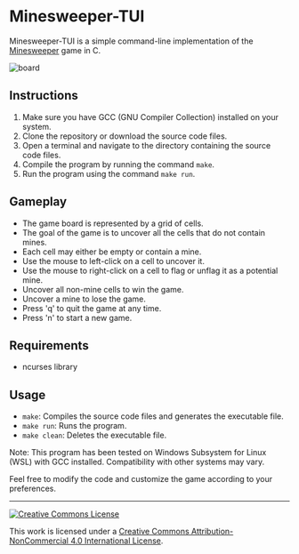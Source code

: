 # Minesweeper-TUI

Minesweeper-TUI is a simple command-line implementation of the [Minesweeper](https://en.wikipedia.org/wiki/Minesweeper_(video_game) "Minesweeper (video game)") game in C.

![board](https://github.com/bepposax/minesweeper-tui/assets/43136113/481b8b94-cf62-4377-878b-87686caee30e)

## Instructions

1. Make sure you have GCC (GNU Compiler Collection) installed on your system.
2. Clone the repository or download the source code files.
3. Open a terminal and navigate to the directory containing the source code files.
4. Compile the program by running the command `make`.
5. Run the program using the command `make run`.

## Gameplay

- The game board is represented by a grid of cells.
- The goal of the game is to uncover all the cells that do not contain mines.
- Each cell may either be empty or contain a mine.
- Use the mouse to left-click on a cell to uncover it.
- Use the mouse to right-click on a cell to flag or unflag it as a potential mine.
- Uncover all non-mine cells to win the game.
- Uncover a mine to lose the game.
- Press 'q' to quit the game at any time.
- Press 'n' to start a new game.

## Requirements

- ncurses library

## Usage

- `make`: Compiles the source code files and generates the executable file.
- `make run`: Runs the program.
- `make clean`: Deletes the executable file.

Note: This program has been tested on Windows Subsystem for Linux (WSL) with GCC installed. Compatibility with other systems may vary.

Feel free to modify the code and customize the game according to your preferences.

---

[![Creative Commons License](https://i.creativecommons.org/l/by-nc/4.0/88x31.png)](http://creativecommons.org/licenses/by-nc/4.0/)

This work is licensed under a [Creative Commons Attribution-NonCommercial 4.0 International License](http://creativecommons.org/licenses/by-nc/4.0/).
